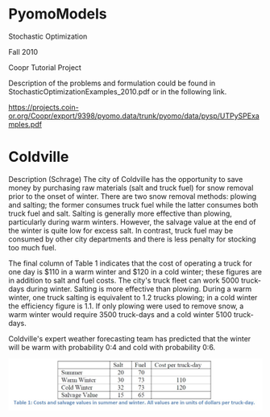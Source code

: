 # PyomoModels

Stochastic Optimization

Fall 2010

Coopr Tutorial Project

Description of the problems and formulation could be found in StochasticOptimizationExamples_2010.pdf or in the following link.


https://projects.coin-or.org/Coopr/export/9398/pyomo.data/trunk/pyomo/data/pysp/UTPySPExamples.pdf

# Coldville

Description
(Schrage) The city of Coldville has the opportunity to save money by purchasing raw materials (salt and
truck fuel) for snow removal prior to the onset of winter. There are two snow removal methods: plowing
and salting; the former consumes truck fuel while the latter consumes both truck fuel and salt. Salting is
generally more effective than plowing, particularly during warm winters. However, the salvage value at
the end of the winter is quite low for excess salt. In contrast, truck fuel may be consumed by other city
departments and there is less penalty for stocking too much fuel.

The final column of Table 1 indicates that the cost of operating a truck for one day is $110 in a warm
winter and $120 in a cold winter; these figures are in addition to salt and fuel costs. The city's truck fleet
can work 5000 truck-days during winter. Salting is more effective than plowing. During a warm winter,
one truck salting is equivalent to 1.2 trucks plowing; in a cold winter the efficiency figure is 1.1. If only
plowing were used to remove snow, a warm winter would require 3500 truck-days and a cold winter
5100 truck-days.

Coldville's expert weather forecasting team has predicted that the winter will be warm with probability
0:4 and cold with probability 0:6.

![](images/Table1.jpeg)
